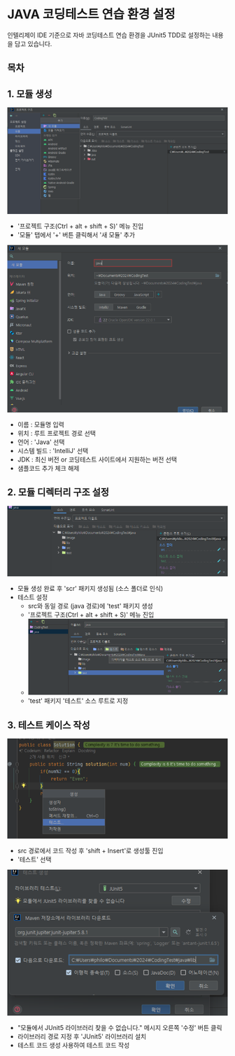 # JAVA 코딩테스트 연습 환경 설정
인텔리제이 IDE 기준으로 자바 코딩테스트 연습 환경을 JUnit5 TDD로 설정하는 내용을 담고 있습니다.

## 목차


## 1. 모듈 생성
![모듈 생성_01](image/00_01.png)
- '프로젝트 구조(Ctrl + alt + shift + S)' 메뉴 진입
- '모듈' 탭에서 '+' 버튼 클릭해서 '새 모듈' 추가

![모듈 생성_02](image/00_02.png)
- 이름 : 모듈명 입력
- 위치 : 루트 프로젝트 경로 선택
- 언어 : 'Java' 선택
- 시스템 빌드 : 'IntelliJ' 선택
- JDK : 최신 버전 or 코딩테스트 사이트에서 지원하는 버전 선택
- 샘플코드 추가 체크 해제

## 2. 모듈 디렉터리 구조 설정
![모듈 폴더 구조](image/00_03.png)
- 모듈 생성 완료 후 'scr' 패키지 생성됨 (소스 폴더로 인식)
- 테스트 설정
  - src와 동일 경로 (java 경로)에 'test' 패키지 생성
  - '프로젝트 구조(Ctrl + alt + shift + S)' 메뉴 진입
  - ![테스트 소스 루트 지정](image/00_04.png)
  - 'test' 패키지 '테스트' 소스 루트로 지정

## 3. 테스트 케이스 작성
![생성 툴 진입](image/00_05.png)
- src 경로에서 코드 작성 후 'shift + Insert'로 생성툴 진입
- '테스트' 선택

![Junit 설치](image/00_06.png)
- "모듈에서 JUnit5 라이브러리 찾을 수 없습니다." 메시지 오른쪽 '수정' 버튼 클릭
- 라이브러리 경로 지정 후 'JUnit5' 라이브러리 설치
- 테스트 코드 생성 사용하여 테스트 코드 작성